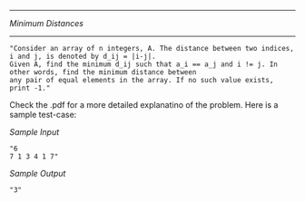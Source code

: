 *******************
*Minimum Distances*
*******************

	"Consider an array of n integers, A. The distance between two indices, i and j, is denoted by d_ij = |i-j|.
	Given A, find the minimum d_ij such that a_i == a_j and i != j. In other words, find the minimum distance between 
	any pair of equal elements in the array. If no such value exists, print -1."
	

Check the .pdf for a more detailed explanatino of the problem. Here is a sample test-case:

*Sample Input*
	
	"6
	7 1 3 4 1 7"

*Sample Output*

	"3"

